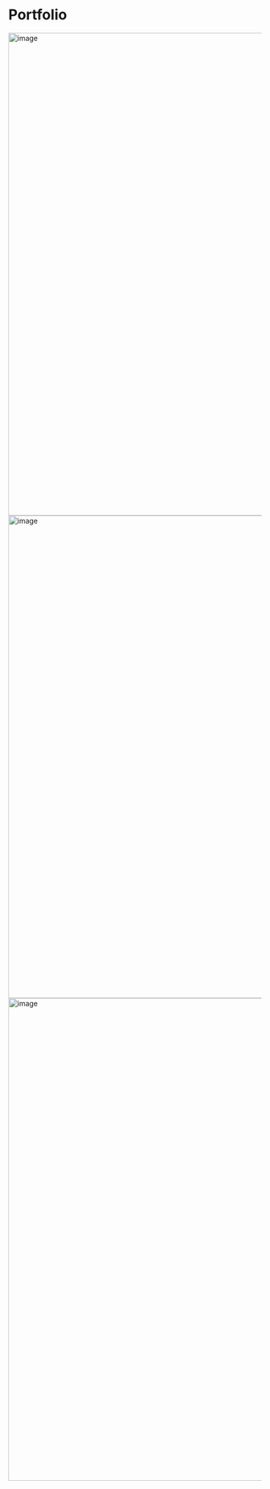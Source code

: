 # Portfolio
<img width="960" alt="image" src="https://github.com/abd4u/Portfolio/assets/109159143/fdd0e907-0b02-4fbb-b9fa-15d7375f6779">
<img width="960" alt="image" src="https://github.com/abd4u/Portfolio/assets/109159143/27036350-4199-4a40-90ee-2e45421d7b56">
<img width="960" alt="image" src="https://github.com/abd4u/Portfolio/assets/109159143/e15b1155-459e-4275-ba6e-832475a56046">
